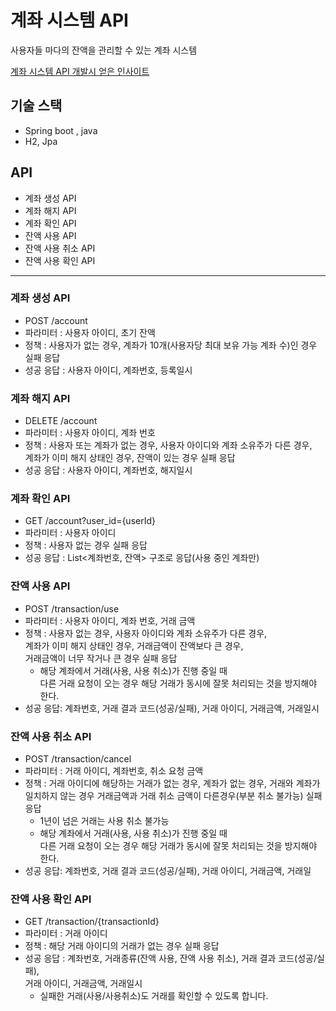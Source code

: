 # 계좌 시스템 API
사용자들 마다의 잔액을 관리할 수 있는 계좌 시스템

[계좌 시스템 API 개발시 얻은 인사이트](https://tobe-lv100.tistory.com/13)

## 기술 스택
- Spring boot , java
- H2, Jpa

## API
- 계좌 생성 API
- 계좌 해지 API
- 계좌 확인 API
- 잔액 사용 API
- 잔액 사용 취소 API
- 잔액 사용 확인 API

---

### 계좌 생성 API
- POST /account
- 파라미터 : 사용자 아이디, 초기 잔액
- 정책 : 사용자가 없는 경우, 계좌가 10개(사용자당 최대 보유 가능 계좌 수)인 경우 실패 응답
- 성공 응답 : 사용자 아이디, 계좌번호, 등록일시

### 계좌 해지 API
- DELETE /account 
- 파라미터 : 사용자 아이디, 계좌 번호 
- 정책 : 사용자 또는 계좌가 없는 경우, 사용자 아이디와 계좌 소유주가 다른 경우,  
        계좌가 이미 해지 상태인 경우, 잔액이 있는 경우 실패 응답 
- 성공 응답 : 사용자 아이디, 계좌번호, 해지일시
  
### 계좌 확인 API
- GET /account?user_id={userId} 
- 파라미터 : 사용자 아이디 
- 정책 : 사용자 없는 경우 실패 응답 
- 성공 응답 : List<계좌번호, 잔액> 구조로 응답(사용 중인 계좌만)

### 잔액 사용 API
- POST /transaction/use 
- 파라미터 : 사용자 아이디, 계좌 번호, 거래 금액 
- 정책 : 사용자 없는 경우, 사용자 아이디와 계좌 소유주가 다른 경우,  
        계좌가 이미 해지 상태인 경우, 거래금액이 잔액보다 큰 경우,  
        거래금액이 너무 작거나 큰 경우 실패 응답 
    - 해당 계좌에서 거래(사용, 사용 취소)가 진행 중일 때  
      다른 거래 요청이 오는 경우 해당 거래가 동시에 잘못 처리되는 것을 방지해야 한다. 
- 성공 응답: 계좌번호, 거래 결과 코드(성공/실패), 거래 아이디, 거래금액, 거래일시

### 잔액 사용 취소 API
- POST /transaction/cancel 
- 파라미터 : 거래 아이디, 계좌번호, 취소 요청 금액 
- 정책 : 거래 아이디에 해당하는 거래가 없는 경우, 계좌가 없는 경우, 거래와 계좌가 일치하지 않는 경우 
        거래금액과 거래 취소 금액이 다른경우(부분 취소 불가능) 실패 응답 
    - 1년이 넘은 거래는 사용 취소 불가능 
   - 해당 계좌에서 거래(사용, 사용 취소)가 진행 중일 때  
      다른 거래 요청이 오는 경우 해당 거래가 동시에 잘못 처리되는 것을 방지해야 한다. 
- 성공 응답: 계좌번호, 거래 결과 코드(성공/실패), 거래 아이디, 거래금액, 거래일

### 잔액 사용 확인 API
- GET /transaction/{transactionId} 
- 파라미터 : 거래 아이디 
- 정책 : 해당 거래 아이디의 거래가 없는 경우 실패 응답 
- 성공 응답 : 계좌번호, 거래종류(잔액 사용, 잔액 사용 취소), 거래 결과 코드(성공/실패),  
            거래 아이디, 거래금액, 거래일시 
    - 실패한 거래(사용/사용취소)도 거래를 확인할 수 있도록 합니다.
  
